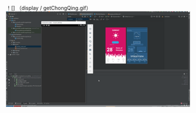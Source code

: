！[] （display / getChongQing.gif）
![image](https://github.com/Hotomoderato/WeatherAppV2.0/blob/master/Weather.gif)
